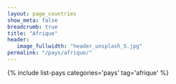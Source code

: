 ```yaml
---
layout: page_countries
show_meta: false
breadcrumb: true
title: "Afrique"
header:
   image_fullwidth: "header_unsplash_5.jpg"
permalink: "/pays/afrique/"
---
```


{% include list-pays categories='pays' tag='afrique' %}
